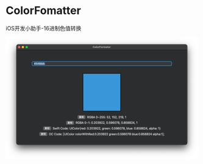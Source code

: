 # ColorFomatter
iOS开发小助手-16进制色值转换

![image](https://github.com/976431yang/ColorFomatter/blob/main/screenShot.png) 